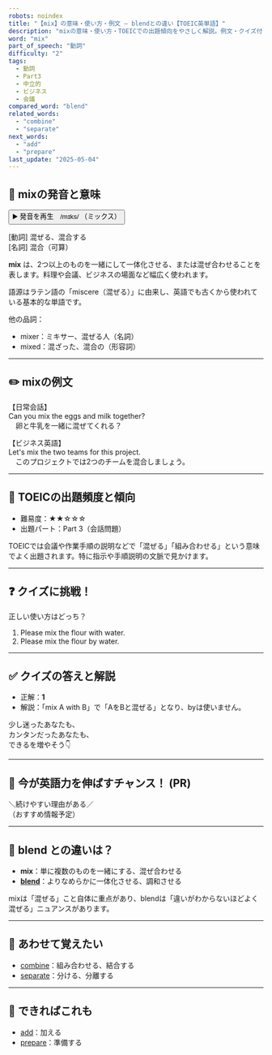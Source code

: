 ```yaml
---
robots: noindex
title: "【mix】の意味・使い方・例文 ― blendとの違い【TOEIC英単語】"
description: "mixの意味・使い方・TOEICでの出題傾向をやさしく解説。例文・クイズ付きでblendとの違いもわかりやすく学べます。"
word: "mix"
part_of_speech: "動詞"
difficulty: "2"
tags:
  - 動詞
  - Part3
  - 中立的
  - ビジネス
  - 会議
compared_word: "blend"
related_words:
  - "combine"
  - "separate"
next_words:
  - "add"
  - "prepare"
last_update: "2025-05-04"
---
```


## 🔰 mixの発音と意味

<button class="play-audio" onclick="playTTS('mix')">
  <span class="play-audio-main">
    ▶️ 発音を再生　/mɪks/
  </span>
  <span class="play-audio-sub">
    （ミックス）
  </span>
</button>

[動詞] 混ぜる、混合する  
[名詞] 混合（可算）

**mix** は、2つ以上のものを一緒にして一体化させる、または混ぜ合わせることを表します。料理や会議、ビジネスの場面など幅広く使われます。

語源はラテン語の「miscere（混ぜる）」に由来し、英語でも古くから使われている基本的な単語です。

他の品詞：  
- mixer：ミキサー、混ぜる人（名詞）
- mixed：混ざった、混合の（形容詞）

---

## ✏️ mixの例文

【日常会話】  
Can you mix the eggs and milk together?  
　卵と牛乳を一緒に混ぜてくれる？

【ビジネス英語】  
Let's mix the two teams for this project.  
　このプロジェクトでは2つのチームを混合しましょう。

---

## 🎯 TOEICの出題頻度と傾向

- 難易度：★★☆☆☆
- 出題パート：Part 3（会話問題）

TOEICでは会議や作業手順の説明などで「混ぜる」「組み合わせる」という意味でよく出題されます。特に指示や手順説明の文脈で見かけます。

---

## ❓ クイズに挑戦！

正しい使い方はどっち？

1. Please mix the flour with water.  
2. Please mix the flour by water.

---

## ✅ クイズの答えと解説

- 正解：**1**
- 解説：「mix A with B」で「AをBと混ぜる」となり、byは使いません。

少し迷ったあなたも、  
カンタンだったあなたも、  
できるを増やそう👇️

---

## 🚀 今が英語力を伸ばすチャンス！ (PR)

<div class="info-center">
＼続けやすい理由がある／<br>  
（おすすめ情報予定）
</div>

---

## 🤔  blend との違いは？

- **mix**：単に複数のものを一緒にする、混ぜ合わせる
- **[blend](/word/blend)**：よりなめらかに一体化させる、調和させる

mixは「混ぜる」こと自体に重点があり、blendは「違いがわからないほどよく混ぜる」ニュアンスがあります。

---

## 🧩 あわせて覚えたい

- [combine](/word/combine)：組み合わせる、結合する
- [separate](/word/separate)：分ける、分離する

---

## 📖 できればこれも

- [add](/word/add)：加える
- [prepare](/word/prepare)：準備する

<!-- cvid: aid24_bid49 -->
